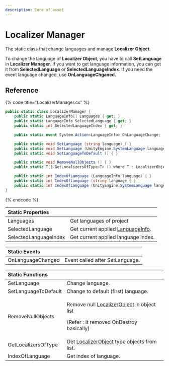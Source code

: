 ```yaml
---
description: Core of asset
---
```


# Localizer Manager

The static class that change languages and manage **Localizer Object**.

To change the language of **Localizer Object**, you have to call **SetLanguage** in **Localizer Manager**. If you want to get language information, you can get it from **SelectedLanguage** or **SelectedLanguageIndex**. If you need the event language changed, use **OnLanguageChganed**.

## Reference

{% code title="LocalizerManager.cs" %}
```csharp
public static class LocalizerManager {
    public static LanguageInfo[] Languages { get; }
    public static LanguageInfo SelectedLanguage { get; }
    public static int SelectedLanguageIndex { get; }

    public static event System.Action<LanguageInfo> OnLanguageChange;

    public static void SetLanguage (string language) { }
    public static void SetLanguage (UnityEngine.SystemLanguage language) { }
    public static void SetLanguageToDefault () { }

    public static void RemoveNullObjects () { }
    public static T[] GetLocalizersOfType<T> () where T : LocalizerObject { }

    public static int IndexOfLanguage (LanguageInfo language) { }
    public static int IndexOfLanguage (string language { }
    public static int IndexOfLanguage (UnityEngine.SystemLanguage language) { }
}
```
{% endcode %}

| Static Properties |  |
| :--- | :--- |
| Languages | Get languages of project |
| SelectedLanguage | Get current applied [LanguageInfo](language-info.md). |
| SelectedLanguageIndex | Get current applied language index. |

| Static Events |  |
| :--- | :--- |
| OnLanguageChanged | Event called after SetLanguage. |

<table>
  <thead>
    <tr>
      <th style="text-align:left">Static Functions</th>
      <th style="text-align:left"></th>
    </tr>
  </thead>
  <tbody>
    <tr>
      <td style="text-align:left">SetLanguage</td>
      <td style="text-align:left">Change language.</td>
    </tr>
    <tr>
      <td style="text-align:left">SetLanguageToDefault</td>
      <td style="text-align:left">Change to default (first) language.</td>
    </tr>
    <tr>
      <td style="text-align:left">RemoveNullObjects</td>
      <td style="text-align:left">
        <p>Remove null <a href="../localizer-object/">LocalizerObject</a> in object
          list</p>
        <p>(Refer : It removed OnDestroy basically)</p>
      </td>
    </tr>
    <tr>
      <td style="text-align:left">GetLocalizersOfType</td>
      <td style="text-align:left">Get <a href="../localizer-object/">LocalizerObject</a> type objects from
        list.</td>
    </tr>
    <tr>
      <td style="text-align:left">IndexOfLanguage</td>
      <td style="text-align:left">Get index of language.</td>
    </tr>
  </tbody>
</table>

